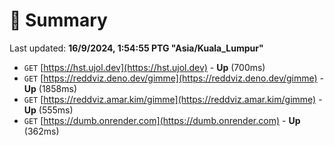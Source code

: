 # 📖 Summary
Last updated: **16/9/2024, 1:54:55 PTG "Asia/Kuala_Lumpur"**

- `GET` [https://hst.ujol.dev](https://hst.ujol.dev) - **Up** (700ms)
- `GET` [https://reddviz.deno.dev/gimme](https://reddviz.deno.dev/gimme) - **Up** (1858ms)
- `GET` [https://reddviz.amar.kim/gimme](https://reddviz.amar.kim/gimme) - **Up** (555ms)
- `GET` [https://dumb.onrender.com](https://dumb.onrender.com) - **Up** (362ms)
